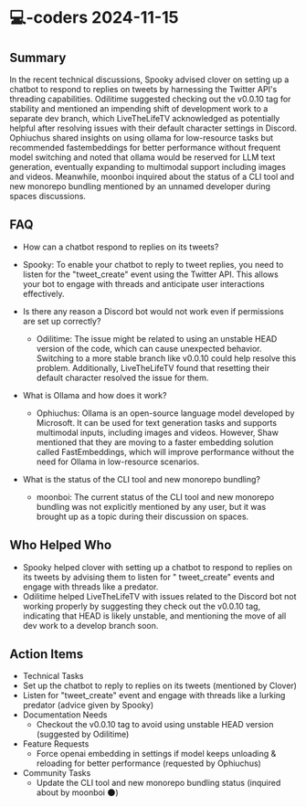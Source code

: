# 💻-coders 2024-11-15

## Summary

In the recent technical discussions, Spooky advised clover on setting up a chatbot to respond to replies on tweets by
harnessing the Twitter API's threading capabilities. Odilitime suggested checking out the v0.0.10 tag for stability and
mentioned an impending shift of development work to a separate dev branch, which LiveTheLifeTV acknowledged as
potentially helpful after resolving issues with their default character settings in Discord. Ophiuchus shared insights
on using ollama for low-resource tasks but recommended fastembeddings for better performance without frequent model
switching and noted that ollama would be reserved for LLM text generation, eventually expanding to multimodal support
including images and videos. Meanwhile, moonboi inquired about the status of a CLI tool and new monorepo bundling
mentioned by an unnamed developer during spaces discussions.

## FAQ

- How can a chatbot respond to replies on its tweets?
- Spooky: To enable your chatbot to reply to tweet replies, you need to listen for the "tweet_create" event using the
  Twitter API. This allows your bot to engage with threads and anticipate user interactions effectively.

- Is there any reason a Discord bot would not work even if permissions are set up correctly?

    - Odilitime: The issue might be related to using an unstable HEAD version of the code, which can cause unexpected
      behavior. Switching to a more stable branch like v0.0.10 could help resolve this problem. Additionally,
      LiveTheLifeTV found that resetting their default character resolved the issue for them.

- What is Ollama and how does it work?

    - Ophiuchus: Ollama is an open-source language model developed by Microsoft. It can be used for text generation
      tasks and supports multimodal inputs, including images and videos. However, Shaw mentioned that they are moving to
      a faster embedding solution called FastEmbeddings, which will improve performance without the need for Ollama in
      low-resource scenarios.

- What is the status of the CLI tool and new monorepo bundling?
    - moonboi: The current status of the CLI tool and new monorepo bundling was not explicitly mentioned by any user,
      but it was brought up as a topic during their discussion on spaces.

## Who Helped Who

- Spooky helped clover with setting up a chatbot to respond to replies on its tweets by advising them to listen for "
  tweet_create" events and engage with threads like a predator.
- Odilitime helped LiveTheLifeTV with issues related to the Discord bot not working properly by suggesting they check out the v0.0.10 tag, indicating that HEAD is likely unstable, and mentioning the move of all dev work to a develop branch soon.

## Action Items

- Technical Tasks
- Set up the chatbot to reply to replies on its tweets (mentioned by Clover)
- Listen for "tweet_create" event and engage with threads like a lurking predator (advice given by Spooky)
- Documentation Needs
    - Checkout the v0.0.10 tag to avoid using unstable HEAD version (suggested by Odilitime)
- Feature Requests
    - Force openai embedding in settings if model keeps unloading & reloading for better performance (requested by
      Ophiuchus)
- Community Tasks
    - Update the CLI tool and new monorepo bundling status (inquired about by moonboi 🌑)
